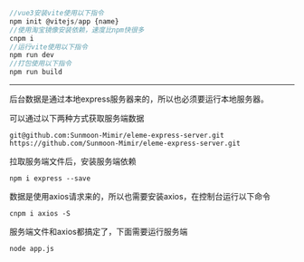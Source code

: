 ```javascript
//vue3安装vite使用以下指令
npm init @vitejs/app {name}
//使用淘宝镜像安装依赖，速度比npm快很多
cnpm i
//运行vite使用以下指令
npm run dev
//打包使用以下指令
npm run build
```

---

后台数据是通过本地express服务器来的，所以也必须要运行本地服务器。

可以通过以下两种方式获取服务端数据

```
git@github.com:Sunmoon-Mimir/eleme-express-server.git
https://github.com/Sunmoon-Mimir/eleme-express-server.git
```

拉取服务端文件后，安装服务端依赖

```
npm i express --save
```

数据是使用axios请求来的，所以也需要安装axios，在控制台运行以下命令

```
cnpm i axios -S
```

服务端文件和axios都搞定了，下面需要运行服务端

```
node app.js
```

